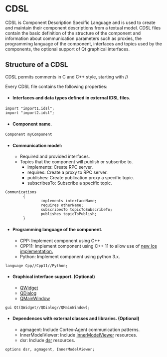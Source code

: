 
# CDSL
CDSL is Component Description Specific Language and is used to create and maintain their component descriptions from a textual model. CDSL files contain the basic definition of the structure of the component and information about communication parameters such as proxies, the programming language of the component, interfaces and topics used by the components, the optional support of Qt graphical interfaces.

## Structure of a CDSL
CDSL permits comments in C and C++ style, starting with //

Every CDSL file contains the following properties:

- #### Interfaces and data types defined in external IDSL files.
```
import "import1.idsl";
import "import2.idsl";
```
- #### Component name.
```
Component myComponent
```
- #### Communication model: 
	- Required and provided interfaces.
	- Topics that the component will publish or subscribe to.
   		- implements: Create RPC server.
   		- requires: Create a proxy to RPC server.
		- publishes: Create publication proxy a specific topic.
		- subscribesTo: Subscribe a specific topic.
```
Communications
        {
                implements interfaceName;
                requires otherName;
                subscribesTo topicToSubscribeTo;
                publishes topicToPublish;
        }
```

- #### Programming language of the component.
	- CPP: Implement component using C++
	- CPP11: Implement component using C++ 11 to allow use of [new Ice implementation.](https://doc.zeroc.com/ice/3.7/language-mappings/c++11-mapping)
    - Python: Implement component using python 3.x.
```
language Cpp//Cpp11//Python;
```
- #### Graphical interface support. (Optional)
	- [QWidget](https://doc.qt.io/qt-5/qwidget.html)
	- [QDialog](https://doc.qt.io/qt-5/qdialog.html)
	- [QMainWindow](https://doc.qt.io/qt-5/qmainwindow.html)
```
gui Qt(QWidget//QDialog//QMainWindow);
```
- #### Dependences with external classes and libraries. (Optional)
	- agmagent: Include Cortex-Agent communication patterns.
	- InnerModelViewer: Include [InnerModelViewer](https://github.com/robocomp/robocomp/tree/stable/libs/innermodel) resources.
	- dsr: Include [dsr](https://github.com/robocomp/robocomp/tree/development/libs/dsr) resources.
```
options dsr, agmagent, InnerModelViewer;
```
##
